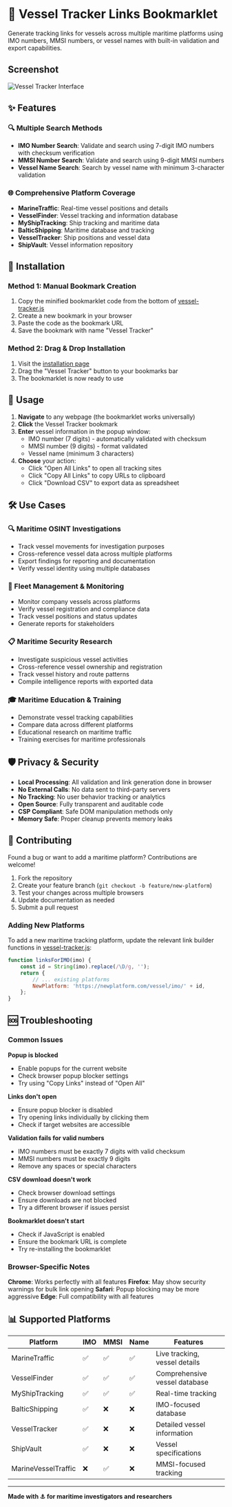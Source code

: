 # 🚢 Vessel Tracker Links Bookmarklet

Generate tracking links for vessels across multiple maritime platforms using IMO numbers, MMSI numbers, or vessel names with built-in validation and export capabilities.

## Screenshot
![Vessel Tracker Interface](../assets/screenshots/vessel-tracker.png)

## ✨ Features

### 🔍 Multiple Search Methods
- **IMO Number Search**: Validate and search using 7-digit IMO numbers with checksum verification
- **MMSI Number Search**: Validate and search using 9-digit MMSI numbers
- **Vessel Name Search**: Search by vessel name with minimum 3-character validation

### 🌐 Comprehensive Platform Coverage
- **MarineTraffic**: Real-time vessel positions and details
- **VesselFinder**: Vessel tracking and information database
- **MyShipTracking**: Ship tracking and maritime data
- **BalticShipping**: Maritime database and tracking
- **VesselTracker**: Ship positions and vessel data
- **ShipVault**: Vessel information repository


## 🚀 Installation

### Method 1: Manual Bookmark Creation
1. Copy the minified bookmarklet code from the bottom of [vessel-tracker.js](vessel-tracker.js)
2. Create a new bookmark in your browser
3. Paste the code as the bookmark URL
4. Save the bookmark with name "Vessel Tracker"

### Method 2: Drag & Drop Installation
1. Visit the [installation page](../install.html)
2. Drag the "Vessel Tracker" button to your bookmarks bar
3. The bookmarklet is now ready to use

## 📖 Usage

1. **Navigate** to any webpage (the bookmarklet works universally)
2. **Click** the Vessel Tracker bookmark
3. **Enter** vessel information in the popup window:
   - IMO number (7 digits) - automatically validated with checksum
   - MMSI number (9 digits) - format validated
   - Vessel name (minimum 3 characters)
4. **Choose** your action:
   - Click "Open All Links" to open all tracking sites
   - Click "Copy All Links" to copy URLs to clipboard
   - Click "Download CSV" to export data as spreadsheet

## 🛠️ Use Cases

### 🔍 Maritime OSINT Investigations
- Track vessel movements for investigation purposes
- Cross-reference vessel data across multiple platforms
- Export findings for reporting and documentation
- Verify vessel identity using multiple databases

### 🚢 Fleet Management & Monitoring
- Monitor company vessels across platforms
- Verify vessel registration and compliance data
- Track vessel positions and status updates
- Generate reports for stakeholders

### 📋 Maritime Security Research
- Investigate suspicious vessel activities
- Cross-reference vessel ownership and registration
- Track vessel history and route patterns
- Compile intelligence reports with exported data

### 🎓 Maritime Education & Training
- Demonstrate vessel tracking capabilities
- Compare data across different platforms
- Educational research on maritime traffic
- Training exercises for maritime professionals

## 🛡️ Privacy & Security

- **Local Processing**: All validation and link generation done in browser
- **No External Calls**: No data sent to third-party servers
- **No Tracking**: No user behavior tracking or analytics
- **Open Source**: Fully transparent and auditable code
- **CSP Compliant**: Safe DOM manipulation methods only
- **Memory Safe**: Proper cleanup prevents memory leaks

## 🤝 Contributing

Found a bug or want to add a maritime platform? Contributions are welcome!

1. Fork the repository
2. Create your feature branch (`git checkout -b feature/new-platform`)
3. Test your changes across multiple browsers
4. Update documentation as needed
5. Submit a pull request

### Adding New Platforms
To add a new maritime tracking platform, update the relevant link builder functions in [vessel-tracker.js](vessel-tracker.js):

```javascript
function linksForIMO(imo) {
    const id = String(imo).replace(/\D/g, '');
    return {
        // ... existing platforms
        NewPlatform: 'https://newplatform.com/vessel/imo/' + id,
    };
}
```

## 🆘 Troubleshooting

### Common Issues

**Popup is blocked**
- Enable popups for the current website
- Check browser popup blocker settings
- Try using "Copy Links" instead of "Open All"

**Links don't open**
- Ensure popup blocker is disabled
- Try opening links individually by clicking them
- Check if target websites are accessible

**Validation fails for valid numbers**
- IMO numbers must be exactly 7 digits with valid checksum
- MMSI numbers must be exactly 9 digits
- Remove any spaces or special characters

**CSV download doesn't work**
- Check browser download settings
- Ensure downloads are not blocked
- Try a different browser if issues persist

**Bookmarklet doesn't start**
- Check if JavaScript is enabled
- Ensure the bookmark URL is complete
- Try re-installing the bookmarklet

### Browser-Specific Notes

**Chrome**: Works perfectly with all features
**Firefox**: May show security warnings for bulk link opening
**Safari**: Popup blocking may be more aggressive
**Edge**: Full compatibility with all features

## 📊 Supported Platforms

| Platform | IMO | MMSI | Name | Features |
|----------|-----|------|------|----------|
| MarineTraffic | ✅ | ✅ | ✅ | Live tracking, vessel details |
| VesselFinder | ✅ | ✅ | ✅ | Comprehensive vessel database |
| MyShipTracking | ✅ | ✅ | ✅ | Real-time tracking |
| BalticShipping | ✅ | ❌ | ❌ | IMO-focused database |
| VesselTracker | ✅ | ❌ | ❌ | Detailed vessel information |
| ShipVault | ✅ | ❌ | ❌ | Vessel specifications |
| MarineVesselTraffic | ❌ | ✅ | ❌ | MMSI-focused tracking |

---

**Made with ⚓ for maritime investigators and researchers**